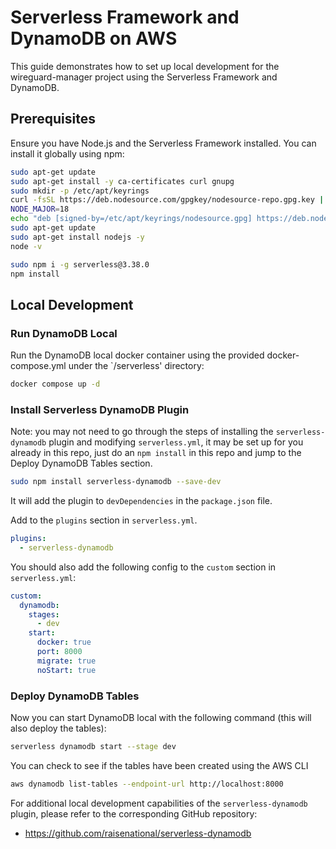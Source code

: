 # Serverless Framework and DynamoDB on AWS

This guide demonstrates how to set up local development for the wireguard-manager project using the Serverless Framework and DynamoDB.

## Prerequisites

Ensure you have Node.js and the Serverless Framework installed. You can install it globally using npm:

```bash
sudo apt-get update
sudo apt-get install -y ca-certificates curl gnupg
sudo mkdir -p /etc/apt/keyrings
curl -fsSL https://deb.nodesource.com/gpgkey/nodesource-repo.gpg.key | sudo gpg --dearmor -o /etc/apt/keyrings/nodesource.gpg
NODE_MAJOR=18
echo "deb [signed-by=/etc/apt/keyrings/nodesource.gpg] https://deb.nodesource.com/node_$NODE_MAJOR.x nodistro main" | sudo tee /etc/apt/sources.list.d/nodesource.list
sudo apt-get update
sudo apt-get install nodejs -y
node -v

sudo npm i -g serverless@3.38.0
npm install
```

## Local Development

### Run DynamoDB Local

Run the DynamoDB local docker container using the provided docker-compose.yml under the `/serverless' directory:

```bash
docker compose up -d
```

### Install Serverless DynamoDB Plugin

Note: you may not need to go through the steps of installing the `serverless-dynamodb` plugin and modifying `serverless.yml`, it may be set up for you already in this repo, just do an `npm install` in this repo and jump to the Deploy DynamoDB Tables section.

```bash
sudo npm install serverless-dynamodb --save-dev
```

It will add the plugin to `devDependencies` in the `package.json` file.

Add to the `plugins` section in `serverless.yml`. 

```yml
plugins:
  - serverless-dynamodb
```

You should also add the following config to the `custom` section in `serverless.yml`:

```yml
custom:
  dynamodb:
    stages:
      - dev
    start:
      docker: true
      port: 8000
      migrate: true
      noStart: true
```

### Deploy DynamoDB Tables

Now you can start DynamoDB local with the following command (this will also deploy the tables):

```bash
serverless dynamodb start --stage dev
```

You can check to see if the tables have been created using the AWS CLI

```bash
aws dynamodb list-tables --endpoint-url http://localhost:8000
```

For additional local development capabilities of the `serverless-dynamodb` plugin, please refer to the corresponding GitHub repository:
- https://github.com/raisenational/serverless-dynamodb

